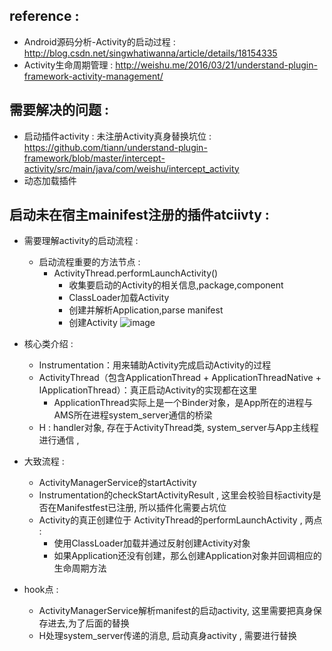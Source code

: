 ## reference :
* Android源码分析-Activity的启动过程 : http://blog.csdn.net/singwhatiwanna/article/details/18154335
* Activity生命周期管理 : http://weishu.me/2016/03/21/understand-plugin-framework-activity-management/

## 需要解决的问题 :
* 启动插件activity : 未注册Activity真身替换坑位 : https://github.com/tiann/understand-plugin-framework/blob/master/intercept-activity/src/main/java/com/weishu/intercept_activity
* 动态加载插件

## 启动未在宿主mainifest注册的插件atciivty :

* 需要理解activity的启动流程 :
    * 启动流程重要的方法节点 : 
        * ActivityThread.performLaunchActivity()
            * 收集要启动的Activity的相关信息,package,component
            * ClassLoader加载Activity
            * 创建并解析Application,parse manifest
            * 创建Activity
 ![image](https://github.com/cxMax/AndroidPlugin-better-known/blob/master/PluginBasic/AndroidSource/Assets/android_start_activity_process.jpg)

* 核心类介绍 :
    * Instrumentation：用来辅助Activity完成启动Activity的过程
    * ActivityThread（包含ApplicationThread + ApplicationThreadNative + IApplicationThread）：真正启动Activity的实现都在这里
      * ApplicationThread实际上是一个Binder对象，是App所在的进程与AMS所在进程system_server通信的桥梁
    * H : handler对象, 存在于ActivityThread类, system_server与App主线程进行通信 ,

* 大致流程 :
  * ActivityManagerService的startActivity
  * Instrumentation的checkStartActivityResult , 这里会校验目标activity是否在Manifestfest已注册, 所以插件化需要占坑位
  * Activity的真正创建位于 ActivityThread的performLaunchActivity , 两点 :
    * 使用ClassLoader加载并通过反射创建Activity对象
    * 如果Application还没有创建，那么创建Application对象并回调相应的生命周期方法
* hook点 :
  * ActivityManagerService解析manifest的启动activity, 这里需要把真身保存进去,为了后面的替换
  * H处理system_server传递的消息, 启动真身activity , 需要进行替换